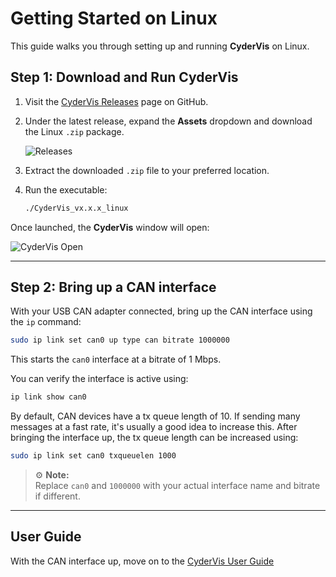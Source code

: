 # Getting Started on Linux

This guide walks you through setting up and running **CyderVis** on Linux.

## Step 1: Download and Run CyderVis

1. Visit the [CyderVis Releases](https://github.com/Cyborg-Dynamics-Engineering/cyder-vis/releases) page on GitHub.  
2. Under the latest release, expand the **Assets** dropdown and download the Linux `.zip` package.

   ![Releases](images/releases_linux.png)

3. Extract the downloaded `.zip` file to your preferred location.  
4. Run the executable:

   ```bash
   ./CyderVis_vx.x.x_linux
   ```

Once launched, the **CyderVis** window will open:

![CyderVis Open](images/cydervis_opened.png)

---

## Step 2: Bring up a CAN interface

With your USB CAN adapter connected, bring up the CAN interface using the `ip` command:

```bash
sudo ip link set can0 up type can bitrate 1000000
```

This starts the `can0` interface at a bitrate of 1 Mbps.

You can verify the interface is active using:

```bash
ip link show can0
```

By default, CAN devices have a tx queue length of 10. If sending many messages at a fast rate, it's usually a good idea to increase this. After bringing the interface up, the tx queue length can be increased using:

```bash
sudo ip link set can0 txqueuelen 1000
```

> ⚙️ **Note:**  
> Replace `can0` and `1000000` with your actual interface name and bitrate if different.

---

## User Guide
With the CAN interface up, move on to the [CyderVis User Guide](cydervis_user_guide.md)